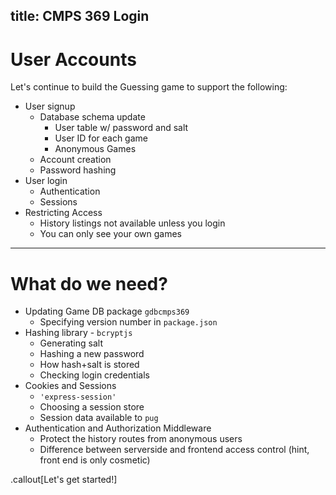 title: CMPS 369 Login
---
# User Accounts
Let's continue to build the Guessing game to support the following:
- User signup
    - Database schema update
        - User table w/ password and salt
        - User ID for each game
        - Anonymous Games
    - Account creation
    - Password hashing
- User login
    - Authentication
    - Sessions
- Restricting Access
    - History listings not available unless you login
    - You can only see your own games
---
# What do we need?
- Updating Game DB package `gdbcmps369`
    - Specifying version number in `package.json`
- Hashing library - `bcryptjs`
    - Generating salt
    - Hashing a new password
    - How hash+salt is stored
    - Checking login credentials
- Cookies and Sessions
    - `'express-session'`
    - Choosing a session store
    - Session data available to `pug`
- Authentication and Authorization Middleware
    - Protect the history routes from anonymous users
    - Difference between serverside and frontend access control (hint, front end is only cosmetic)


.callout[Let's get started!]
